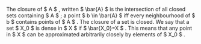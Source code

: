 The closure of $ A $ , written $  \bar{A} $ is the intersection of all
closed sets containing $ A $ ; a point $ b \in \bar{A} $ iff every
neighbourhood of $ b $ contains points of $ A $ . The closure of a set
is closed. We say that a set $ X_0 $ is dense in $ X $ if
$  \bar{X_0}=X $ . This means that any point in $ X $ can be
approximated arbitrarily closely by elements of $ X_0 $ .
